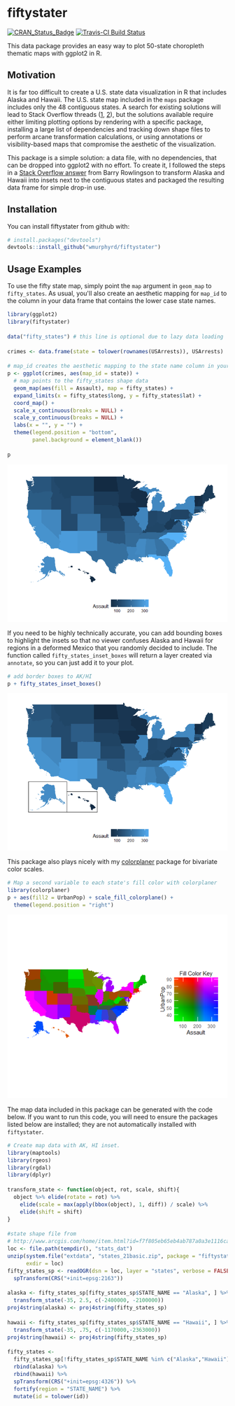 
<!-- README.md is generated from README.Rmd. Please edit that file -->
fiftystater
===========

[![CRAN\_Status\_Badge](http://www.r-pkg.org/badges/version/fiftystater)](https://cran.r-project.org/package=fiftystater) [![Travis-CI Build Status](https://travis-ci.org/wmurphyrd/fiftystater.svg?branch=master)](https://travis-ci.org/wmurphyrd/fiftystater)

This data package provides an easy way to plot 50-state choropleth thematic maps with ggplot2 in R.

Motivation
----------

It is far too difficult to create a U.S. state data visualization in R that includes Alaska and Hawaii. The U.S. state map included in the `maps` package includes only the 48 contiguous states. A search for existing solutions will lead to Stack Overflow threads ([1](http://stackoverflow.com/questions/13757771/), [2](http://stackoverflow.com/questions/25530358/)), but the solutions available require either limiting plotting options by rendering with a specific package, installing a large list of dependencies and tracking down shape files to perform arcane transformation calculations, or using annotations or visibility-based maps that compromise the aesthetic of the visualization.

This package is a simple solution: a data file, with no dependencies, that can be dropped into ggplot2 with no effort. To create it, I followed the steps in a [Stack Overflow answer](http://stackoverflow.com/a/13767984) from Barry Rowlingson to transform Alaska and Hawaii into insets next to the contiguous states and packaged the resulting data frame for simple drop-in use.

Installation
------------

You can install fiftystater from github with:

``` r
# install.packages("devtools")
devtools::install_github("wmurphyrd/fiftystater")
```

Usage Examples
--------------

To use the fifty state map, simply point the `map` argument in `geom_map` to `fifty_states`. As usual, you'll also create an aesthetic mapping for `map_id` to the column in your data frame that contains the lower case state names.

``` r
library(ggplot2)
library(fiftystater)

data("fifty_states") # this line is optional due to lazy data loading

crimes <- data.frame(state = tolower(rownames(USArrests)), USArrests)

# map_id creates the aesthetic mapping to the state name column in your data
p <- ggplot(crimes, aes(map_id = state)) + 
  # map points to the fifty_states shape data
  geom_map(aes(fill = Assault), map = fifty_states) + 
  expand_limits(x = fifty_states$long, y = fifty_states$lat) +
  coord_map() +
  scale_x_continuous(breaks = NULL) + 
  scale_y_continuous(breaks = NULL) +
  labs(x = "", y = "") +
  theme(legend.position = "bottom", 
        panel.background = element_blank())

p
```

![](README-example-1.png)

If you need to be highly technically accurate, you can add bounding boxes to highlight the insets so that no viewer confuses Alaska and Hawaii for regions in a deformed Mexico that you randomly decided to include. The function called `fifty_states_inset_boxes` will return a layer created via `annotate`, so you can just add it to your plot.

``` r
# add border boxes to AK/HI
p + fifty_states_inset_boxes()
```

![](README-example_box-1.png)

This package also plays nicely with my [colorplaner](https://cran.r-project.org/package=colorplaner) package for bivariate color scales.

``` r
# Map a second variable to each state's fill color with colorplaner
library(colorplaner)
p + aes(fill2 = UrbanPop) + scale_fill_colorplane() +
  theme(legend.position = "right")
```

![](README-example_colorplaner-1.png)

The map data included in this package can be generated with the code below. If you want to run this code, you will need to ensure the packages listed below are installed; they are not automatically installed with `fiftystater`.

``` r
# Create map data with AK, HI inset.
library(maptools)
library(rgeos)
library(rgdal)
library(dplyr)

transform_state <- function(object, rot, scale, shift){
  object %>% elide(rotate = rot) %>%
    elide(scale = max(apply(bbox(object), 1, diff)) / scale) %>%
    elide(shift = shift)
}

#state shape file from
# http://www.arcgis.com/home/item.html?id=f7f805eb65eb4ab787a0a3e1116ca7e5
loc <- file.path(tempdir(), "stats_dat")
unzip(system.file("extdata", "states_21basic.zip", package = "fiftystater"),
      exdir = loc)
fifty_states_sp <- readOGR(dsn = loc, layer = "states", verbose = FALSE) %>%
  spTransform(CRS("+init=epsg:2163"))

alaska <- fifty_states_sp[fifty_states_sp$STATE_NAME == "Alaska", ] %>%
  transform_state(-35, 2.5, c(-2400000, -2100000))
proj4string(alaska) <- proj4string(fifty_states_sp)

hawaii <- fifty_states_sp[fifty_states_sp$STATE_NAME == "Hawaii", ] %>%
  transform_state(-35, .75, c(-1170000,-2363000))
proj4string(hawaii) <- proj4string(fifty_states_sp)

fifty_states <-
  fifty_states_sp[!fifty_states_sp$STATE_NAME %in% c("Alaska","Hawaii"), ] %>%
  rbind(alaska) %>%
  rbind(hawaii) %>%
  spTransform(CRS("+init=epsg:4326")) %>%
  fortify(region = "STATE_NAME") %>%
  mutate(id = tolower(id))
```
